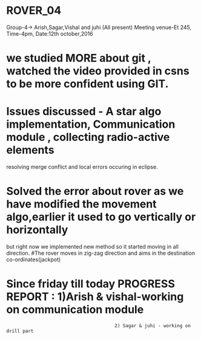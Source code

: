 # ROVER_04
Group-4-> Arish,Sagar,Vishal and juhi (All present)
Meeting venue-Et 245, Time-4pm, Date:12th october,2016

# we studied MORE about git , watched the video provided in csns to be more confident using GIT.
# Issues discussed - A star algo implementation, Communication module , collecting radio-active elements
resolving merge conflict and local errors occuring in eclipse.
# Solved the error about rover as we have modified the movement algo,earlier it used to go vertically or horizontally 
but right now we implemented new method so it started moving in all direction.
#The rover moves in zig-zag direction and aims in the destination co-ordinates(jackpot) 

# Since friday till today PROGRESS REPORT : 1)Arish & vishal-working on communication module
                                            2) Sagar & juhi - working on drill part



